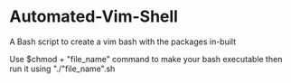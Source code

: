 # Automated-Vim-Shell
A Bash script to create a vim bash with the packages in-built

Use $chmod + "file_name" command to make your bash executable 
then run it using "./"file_name".sh
